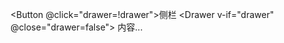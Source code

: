 <Button @click="drawer=!drawer">侧栏</Button>
<Drawer v-if="drawer" @close="drawer=false">
    内容...
</Drawer>

<script>
export default {
  data() {
    return {
      drawer: false
    };
  }
};
</script>

<style lang="scss">

</style>